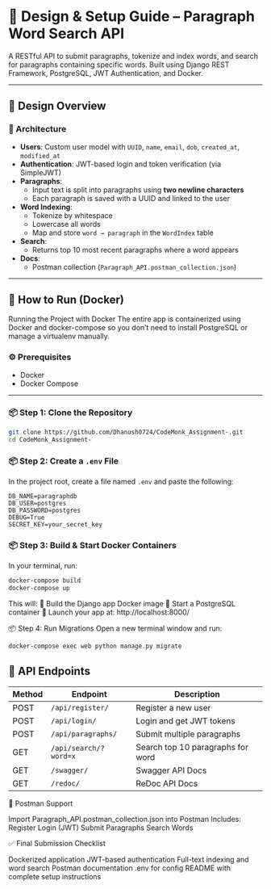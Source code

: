 # 📘 Design & Setup Guide – Paragraph Word Search API 

A RESTful API to submit paragraphs, tokenize and index words, and search for paragraphs containing specific words. Built using Django REST Framework, PostgreSQL, JWT Authentication, and Docker.

---

## 📐 Design Overview

### 🧱 Architecture

- **Users**: Custom user model with `UUID`, `name`, `email`, `dob`, `created_at`, `modified_at`
- **Authentication**: JWT-based login and token verification (via SimpleJWT)
- **Paragraphs**:
  - Input text is split into paragraphs using **two newline characters**
  - Each paragraph is saved with a UUID and linked to the user
- **Word Indexing**:
  - Tokenize by whitespace
  - Lowercase all words
  - Map and store `word → paragraph` in the `WordIndex` table
- **Search**:
  - Returns top 10 most recent paragraphs where a word appears
- **Docs**:
  - Postman collection (`Paragraph_API.postman_collection.json`)
---

## 🐳 How to Run (Docker)
Running the Project with Docker
The entire app is containerized using Docker and docker-compose so you don’t need to install PostgreSQL or manage a virtualenv manually.

### ⚙️ Prerequisites

- Docker
- Docker Compose

---

### 📦 Step 1: Clone the Repository

```bash
git clone https://github.com/Dhanush0724/CodeMonk_Assignment-.git
cd CodeMonk_Assignment-

```

### 📦 Step 2: Create a `.env` File

In the project root, create a file named `.env` and paste the following:

```env
DB_NAME=paragraphdb
DB_USER=postgres
DB_PASSWORD=postgres
DEBUG=True
SECRET_KEY=your_secret_key
```
### 📦 Step 3: Build & Start Docker Containers

In your terminal, run:

```bash
docker-compose build
docker-compose up
```

This will:
🐳 Build the Django app Docker image
🐘 Start a PostgreSQL container
🚀 Launch your app at: http://localhost:8000/

📦 Step 4: Run Migrations
Open a new terminal window and run:
```bash
docker-compose exec web python manage.py migrate
```
## 🚀 API Endpoints

| Method | Endpoint               | Description                          |
|--------|------------------------|--------------------------------------|
| POST   | `/api/register/`       | Register a new user                  |
| POST   | `/api/login/`          | Login and get JWT tokens             |
| POST   | `/api/paragraphs/`     | Submit multiple paragraphs           |
| GET    | `/api/search/?word=x`  | Search top 10 paragraphs for word    |
| GET    | `/swagger/`            | Swagger API Docs                     |
| GET    | `/redoc/`              | ReDoc API Docs                       |


📘 Postman Support

Import Paragraph_API.postman_collection.json into Postman
Includes:
  Register
  Login (JWT)
  Submit Paragraphs
  Search Words


✅ Final Submission Checklist

 Dockerized application
 JWT-based authentication
 Full-text indexing and word search
 Postman documentation
 .env for config
 README with complete setup instructions
